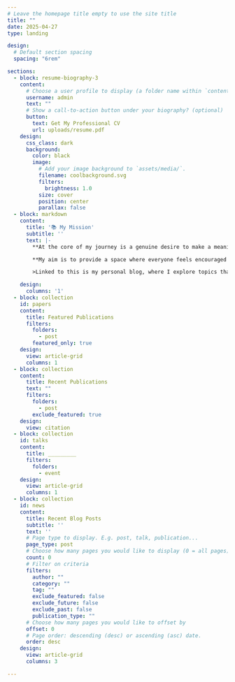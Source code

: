 ```yaml
---
# Leave the homepage title empty to use the site title
title: ""
date: 2025-04-27
type: landing

design:
  # Default section spacing
  spacing: "6rem"

sections:
  - block: resume-biography-3
    content:
      # Choose a user profile to display (a folder name within `content/authors/`)
      username: admin
      text: ""
      # Show a call-to-action button under your biography? (optional)
      button:
        text: Get My Professional CV
        url: uploads/resume.pdf
    design:
      css_class: dark
      background:
        color: black
        image:
          # Add your image background to `assets/media/`.
          filename: coolbackground.svg
          filters:
            brightness: 1.0
          size: cover
          position: center
          parallax: false
  - block: markdown
    content:
      title: '📚 My Mission'
      subtitle: ''
      text: |-
        **At the core of my journey is a genuine desire to make a meaningful impact in the lives of others, and for each of us to find our own strengths, talents and qualities that we can share to uplift and support those around us. I believe that recognising and harnessing these strengths helps to build a more understanding, cohesive community. Inspired by the words of Rory Vaden - ***"You are most powerfully positioned to serve the person you once were"*** - I see our vulnerabilities and experiences not as limitations, but as sources of resilience and growth. By accepting our true selves, we can better understand and support others in their own journeys.**

        **My aim is to provide a space where everyone feels encouraged to recognise and share their own gifts and talents. Through openness, kindness and mutual support, we can unlock the potential within ourselves and others, facilitating meaningful reflection, connection and personal growth. We walk this journey together, and by recognising our strengths, we contribute to a community where every voice counts and where shared growth is possible. Through honest conversations, shared purpose and empathy, we can work towards a more understanding, compassionate future.**

        >Linked to this is my personal blog, where I explore topics that are in line with the principles of my mission, in particular to become the best versions of ourselves. I believe that through openness, kindness and mutual support, everyone can find their potential and contribute to the development of our community. In my blog, I share inspiring, supportive content that helps us discover our potential, supporting our journey towards growth and positive change. Join me as we discover our strengths together, supporting each other to become the best versions of ourselves, and grow together for positive change - step by step.

    design:
      columns: '1'
  - block: collection
    id: papers
    content:
      title: Featured Publications
      filters:
        folders:
          - post
        featured_only: true
    design:
      view: article-grid
      columns: 1
  - block: collection
    content:
      title: Recent Publications
      text: ""
      filters:
        folders:
          - post
        exclude_featured: true
    design:
      view: citation
  - block: collection
    id: talks
    content:
      title: _________
      filters:
        folders:
          - event
    design:
      view: article-grid
      columns: 1
  - block: collection
    id: news
    content:
      title: Recent Blog Posts
      subtitle: ''
      text: ''
      # Page type to display. E.g. post, talk, publication...
      page_type: post
      # Choose how many pages you would like to display (0 = all pages)
      count: 0
      # Filter on criteria
      filters:
        author: ""
        category: ""
        tag: ""
        exclude_featured: false
        exclude_future: false
        exclude_past: false
        publication_type: ""
      # Choose how many pages you would like to offset by
      offset: 0
      # Page order: descending (desc) or ascending (asc) date.
      order: desc
    design:
      view: article-grid
      columns: 3

---
```

